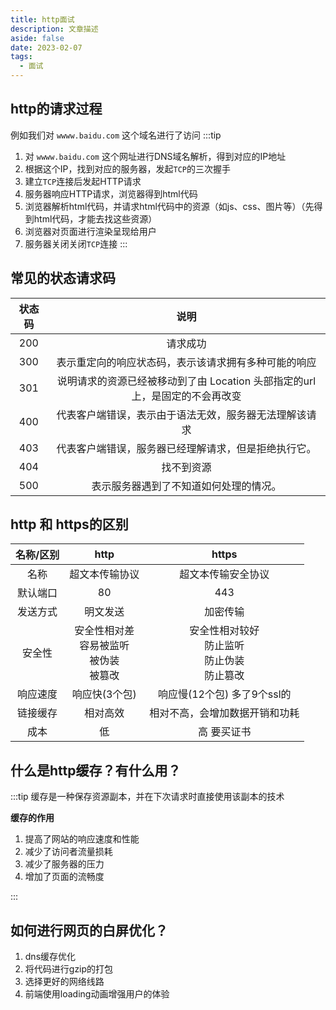 ```yaml
---
title: http面试
description: 文章描述
aside: false
date: 2023-02-07
tags:
  - 面试
---
```



## http的请求过程
例如我们对 `wwww.baidu.com` 这个域名进行了访问
:::tip
1. 对 `wwww.baidu.com` 这个网址进行DNS域名解析，得到对应的IP地址
2. 根据这个IP，找到对应的服务器，发起`TCP`的三次握手
3. 建立`TCP`连接后发起HTTP请求
4. 服务器响应HTTP请求，浏览器得到html代码
5. 浏览器解析html代码，并请求html代码中的资源（如js、css、图片等）（先得到html代码，才能去找这些资源）
6. 浏览器对页面进行渲染呈现给用户
7. 服务器关闭关闭`TCP`连接
:::

## 常见的状态请求码

|  状态码 | 说明  | 
| :------------: | :-----------: |
|  200  |  请求成功 |
|  300  |  表示重定向的响应状态码，表示该请求拥有多种可能的响应|
|  301  |  说明请求的资源已经被移动到了由 Location 头部指定的url上，是固定的不会再改变|
|  400  |  代表客户端错误，表示由于语法无效，服务器无法理解该请求 |
|  403  |  代表客户端错误，服务器已经理解请求，但是拒绝执行它。 |
|  404  |  找不到资源 |
|  500  |  表示服务器遇到了不知道如何处理的情况。 |


## http 和 https的区别


|  名称/区别 | http  | https |
| :------: | :------: | :------: |
| 名称  | 超文本传输协议	|  超文本传输安全协议|
| 默认端口  | 80	|  443|
| 发送方式  | 明文发送	|  加密传输|
| 安全性  |  安全性相对差<br>  容易被监听 <br> 被伪装 <br> 被篡改	|  安全性相对较好 <br> 防止监听 <br> 防止伪装 <br> 防止篡改|
| 响应速度  |响应快(3个包)	|  响应慢(12个包) 多了9个ssl的|
| 链接缓存	  |相对高效	|  相对不高，会增加数据开销和功耗|
| 成本	  |低	| 高 要买证书|

## 什么是http缓存？有什么用？

:::tip
缓存是一种保存资源副本，并在下次请求时直接使用该副本的技术

**缓存的作用**

1. 提高了网站的响应速度和性能
2. 减少了访问者流量损耗
3. 减少了服务器的压力
4. 增加了页面的流畅度

:::

## 如何进行网页的白屏优化？

1. dns缓存优化
2. 将代码进行gzip的打包
3. 选择更好的网络线路
4. 前端使用loading动画增强用户的体验

